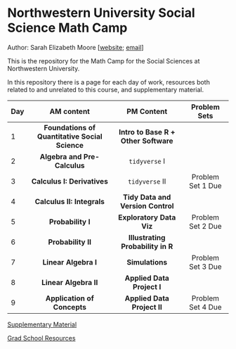 # Northwestern University Social Science Math Camp

Author: Sarah Elizabeth Moore [[website](sarah-moore.github.io); [email](mailto:sarahmoore2022@u.northwestern.edu)]

This is the repository for the Math Camp for the Social Sciences at Northwestern University.

In this repository there is a page for each day of work, resources both related to and unrelated to this course, and supplementary material.

| Day |                   AM content                   |              PM Content              |   Problem Sets    |
|---------------|:-------------------:|:-------------------:|:-------------:|
| 1   | **Foundations of Quantitative Social Science** | **Intro to Base R + Other Software** |                   |
| 2   |          **Algebra and Pre-Calculus**          |            `tidyverse` I             |                   |
| 3   |          **Calculus I: Derivatives**           |            `tidyverse` II            | Problem Set 1 Due |
| 4   |           **Calculus II: Integrals**           |  **Tidy Data and Version Control**   |                   |
| 5   |               **Probability I**                |       **Exploratory Data Viz**       | Problem Set 2 Due |
| 6   |               **Probability II**               |  **Illustrating Probability in R**   |                   |
| 7   |              **Linear Algebra I**              |           **Simulations**            | Problem Set 3 Due |
| 8   |             **Linear Algebra II**              |      **Applied Data Project I**      |                   |
| 9   |          **Application of Concepts**           |     **Applied Data Project II**      | Problem Set 4 Due |

[Supplementary Material](supplementary_material/README.md)

[Grad School Resources](resources/README.md)
